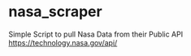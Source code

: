 # nasa_scraper
Simple Script to pull Nasa Data from their Public API
https://technology.nasa.gov/api/
